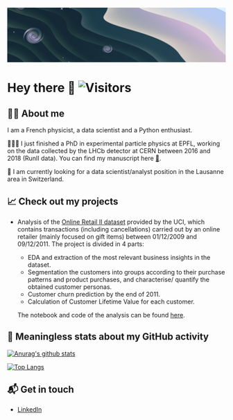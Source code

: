 ![cosmos](https://raw.githubusercontent.com/marinang/marinang/master/cosmos.jpg)

# Hey there 👋 ![Visitors](https://komarev.com/ghpvc/?username=marinang&label=Visitors)

## 🧔🏻 About me 
I am a French physicist, a data scientist and a Python enthusiast.

🧑🏻‍🎓 I just finished a PhD in experimental particle physics at EPFL, working on the data collected by the LHCb detector at CERN between 2016 and 2018 (RunII data). You can find my manuscript here [📖](https://infoscience.epfl.ch/record/279779?ln=fr).

🤔 I am currently looking for a data scientist/analyst position in the Lausanne area in Switzerland. 

## 📈 Check out my projects

* Analysis of the [Online Retail II dataset](http://archive.ics.uci.edu/ml/datasets/Online+Retail+II) provided by the UCI, which contains transactions (including cancellations) carried out by an online retailer (mainly focused on gift items) between 01/12/2009 and 09/12/2011. The project is divided in 4 parts:
  * EDA and extraction of the most relevant business insights in the dataset.
  * Segmentation the customers into groups according to their purchase patterns and product purchases, and characterise/ quantify the obtained customer personas.
  * Customer churn prediction by the end of 2011.
  * Calculation of Customer Lifetime Value for each customer.
  
  The notebook and code of the analysis can be found [here](https://github.com/marinang/online_retail_analysis).
 

## :mag_right: Meaningless stats about my GitHub activity 
[![Anurag's github stats](https://github-readme-stats.vercel.app/api?username=marinang&show_icons=true&count_private=true)](https://github.com/anuraghazra/github-readme-stats)

[![Top Langs](https://github-readme-stats.vercel.app/api/top-langs/?username=marinang&hide=html,jupyter%20notebook)](https://github.com/anuraghazra/github-readme-stats)

## 📬 Get in touch
- [LinkedIn](https://www.linkedin.com/in/matthieu-marinangeli-a8a198192/)
